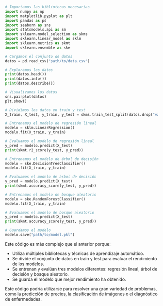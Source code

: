 ```python
# Importamos las bibliotecas necesarias
import numpy as np
import matplotlib.pyplot as plt
import pandas as pd
import seaborn as sns
import statsmodels.api as sm
import sklearn.model_selection as skms
import sklearn.linear_model as sklm
import sklearn.metrics as skmt
import sklearn.ensemble as ske

# Cargamos el conjunto de datos
datos = pd.read_csv("path/to/data.csv")

# Exploramos los datos
print(datos.head())
print(datos.info())
print(datos.describe())

# Visualizamos los datos
sns.pairplot(datos)
plt.show()

# Dividimos los datos en train y test
X_train, X_test, y_train, y_test = skms.train_test_split(datos.drop("variable_objetivo", axis=1), datos["variable_objetivo"], test_size=0.2, random_state=42)

# Entrenamos el modelo de regresión lineal
modelo = sklm.LinearRegression()
modelo.fit(X_train, y_train)

# Evaluamos el modelo de regresión lineal
y_pred = modelo.predict(X_test)
print(skmt.r2_score(y_test, y_pred))

# Entrenamos el modelo de árbol de decisión
modelo = ske.DecisionTreeClassifier()
modelo.fit(X_train, y_train)

# Evaluamos el modelo de árbol de decisión
y_pred = modelo.predict(X_test)
print(skmt.accuracy_score(y_test, y_pred))

# Entrenamos el modelo de bosque aleatorio
modelo = ske.RandomForestClassifier()
modelo.fit(X_train, y_train)

# Evaluamos el modelo de bosque aleatorio
y_pred = modelo.predict(X_test)
print(skmt.accuracy_score(y_test, y_pred))

# Guardamos el modelo
modelo.save("path/to/model.pkl")
```

Este código es más complejo que el anterior porque:

* Utiliza múltiples bibliotecas y técnicas de aprendizaje automático.
* Se divide el conjunto de datos en train y test para evaluar el rendimiento de los modelos.
* Se entrenan y evalúan tres modelos diferentes: regresión lineal, árbol de decisión y bosque aleatorio.
* Se guarda el modelo que mejor rendimiento ha obtenido.

Este código podría utilizarse para resolver una gran variedad de problemas, como la predicción de precios, la clasificación de imágenes o el diagnóstico de enfermedades.
